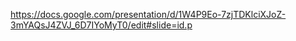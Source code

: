 




https://docs.google.com/presentation/d/1W4P9Eo-7zjTDKlciXJoZ-3mYAQsJ4ZVJ_6D7IYoMyT0/edit#slide=id.p 
